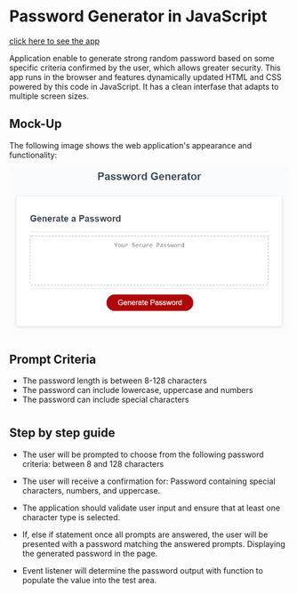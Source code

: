# Password Generator in JavaScript
 

 [click here to see the app](http://127.0.0.1:5500/02-Challenge/Develop/index.html)


Application enable to generate strong random password based on some specific criteria confirmed by the user, which allows greater security. This app runs in the browser and features dynamically updated HTML and CSS powered by this code in JavaScript. It has a clean interfase that adapts to multiple screen sizes.

## Mock-Up

The following image shows the web application's appearance and functionality:

![The Password Generator application displays a red button to "Generate Password".](./Assets/03-javascript-homework-demo.png)


## Prompt Criteria 

* The password length is between 8-128 characters
* The password can include lowercase, uppercase and numbers
* The password can include special characters  

#

## Step by step guide

* The user will be prompted to choose from the following password criteria: between 8 and 128 characters

* The user will receive a confirmation for: Password containing special characters, numbers, and uppercase.

* The application should validate user input and ensure that at least one character type is selected.

* If, else if statement once all prompts are answered, the user will be presented with a password matching the answered prompts. Displaying the generated password in the page. 

* Event listener will determine the password output with function to populate the value into the test area.

#
